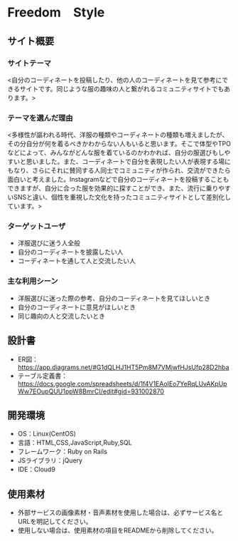 # Freedom　Style

## サイト概要
### サイトテーマ
<自分のコーディネートを投稿したり、他の人のコーディネートを見て参考にできるサイトです。同じような服の趣味の人と繋がれるコミュニティサイトでもあります。>

### テーマを選んだ理由
<多様性が謳われる時代、洋服の種類やコーディネートの種類も増えましたが、その分自分が何を着るべきかわからない人もいると思います。そこで体型やTPOなどによって、みんながどんな服を着ているのかわかれば、自分の服選びもしやすいと思いました。また、コーディネートで自分を表現したい人が表現する場にもなり、さらにそれに賛同する人同士でコミュニティが作られ、交流ができたら面白いと考えました。Instagramなどで自分のコーディネートを投稿することもできますが、自分に合った服を効果的に探すことができ、また、流行に乗りやすいSNSと違い、個性を重視した文化を持ったコミュニティサイトとして差別化しています。>

### ターゲットユーザ
- 洋服選びに迷う人全般
- 自分のコーディネートを披露したい人
- コーディネートを通して人と交流したい人

### 主な利用シーン
- 洋服選びに迷った際の参考、自分のコーディネートを見てほしいとき
- 自分のコーディネートに意見がほしいとき
- 同じ趣向の人と交流したいとき

## 設計書
- ER図：https://app.diagrams.net/#G1dQLHJ1HT5Pm8M7VMjwfHJsUfp28D2hba
- テーブル定義書：https://docs.google.com/spreadsheets/d/1f4V1EAoIEo7YeRqLUvAKpUpWw7EOupQUU1ppW8BmrCI/edit#gid=931002870

## 開発環境
- OS：Linux(CentOS)
- 言語：HTML,CSS,JavaScript,Ruby,SQL
- フレームワーク：Ruby on Rails
- JSライブラリ：jQuery
- IDE：Cloud9

## 使用素材
- 外部サービスの画像素材・音声素材を使用した場合は、必ずサービス名とURLを明記してください。
- 使用しない場合は、使用素材の項目をREADMEから削除してください。